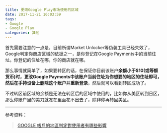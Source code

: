 ```yaml
---
title: 更改Google Play市场使用的区域
date: 2017-11-21 16:03:59
tags: 
- Google
- Google Play
categories: 其他
---
```

首先需要注意的一点是，目前所谓Market Unlocker等伪装工具已经失效了，Google判定你商店区域的依据之一，是你登记在Google Payments中的当前住址。你登记的住址在哪，你的商店就在哪。

那么事情就简单了，如果要转区的话，在保证你目前该账户**余额小于$10(或等额货币)**时，更改Google Payments中该账户当前住址为你想要的地区的住址即可，然后在手持设备上**删除这个账户**并**重新登录**，然后就可以看到转区成功了。

不过转区前区域的余额是无法在转区后的区域中使用的，比如你从美区转到日区，那么你账户里的美刀就冻在里面花不出去了，除非你再转回美区。

---

参考资料：
> [GOOGLE 帳戶的地區判定對使用者有哪些影響](https://www.alexclassroom.com/internet/google/google-account-location-change/)